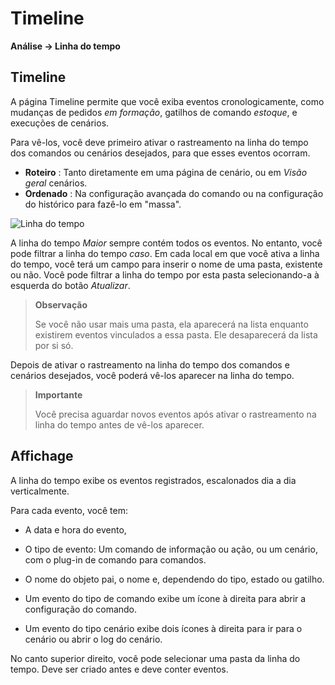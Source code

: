 # Timeline
**Análise → Linha do tempo**

## Timeline

A página Timeline permite que você exiba eventos cronologicamente, como mudanças de pedidos *em formação*, gatilhos de comando *estoque*, e execuções de cenários.

Para vê-los, você deve primeiro ativar o rastreamento na linha do tempo dos comandos ou cenários desejados, para que esses eventos ocorram.

- **Roteiro** : Tanto diretamente em uma página de cenário, ou em *Visão geral* cenários.
- **Ordenado** : Na configuração avançada do comando ou na configuração do histórico para fazê-lo em "massa".

![Linha do tempo](images/timeline_intro.jpg)

A linha do tempo *Maior* sempre contém todos os eventos. No entanto, você pode filtrar a linha do tempo *caso*. Em cada local em que você ativa a linha do tempo, você terá um campo para inserir o nome de uma pasta, existente ou não.
Você pode filtrar a linha do tempo por esta pasta selecionando-a à esquerda do botão *Atualizar*.

> **Observação**
>
> Se você não usar mais uma pasta, ela aparecerá na lista enquanto existirem eventos vinculados a essa pasta. Ele desaparecerá da lista por si só.

Depois de ativar o rastreamento na linha do tempo dos comandos e cenários desejados, você poderá vê-los aparecer na linha do tempo.

> **Importante**
>
> Você precisa aguardar novos eventos após ativar o rastreamento na linha do tempo antes de vê-los aparecer.

## Affichage

A linha do tempo exibe os eventos registrados, escalonados dia a dia verticalmente.

Para cada evento, você tem:

- A data e hora do evento,
- O tipo de evento: Um comando de informação ou ação, ou um cenário, com o plug-in de comando para comandos.
- O nome do objeto pai, o nome e, dependendo do tipo, estado ou gatilho.

- Um evento do tipo de comando exibe um ícone à direita para abrir a configuração do comando.
- Um evento do tipo cenário exibe dois ícones à direita para ir para o cenário ou abrir o log do cenário.

No canto superior direito, você pode selecionar uma pasta da linha do tempo. Deve ser criado antes e deve conter eventos.

